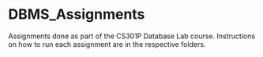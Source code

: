 # DBMS_Assignments
Assignments done as part of the CS301P Database Lab course. Instructions on how to run each assignment are in the respective folders.
